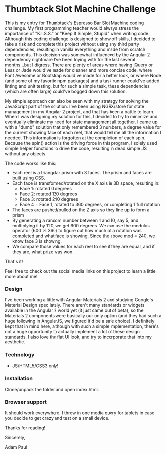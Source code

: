 # Thumbtack Slot Machine Challenge

This is my entry for Thumbtack's Espresso Bar Slot Machine coding challenge. My first programming teacher would always stress the importance of "K.I.S.S." or "Keep It Simple, Stupid" when writing code. Although this coding challenge is designed to show off skills, I decided to take a risk and complete this project without using any third party dependencies, resulting in vanilla everything and made from scratch components. This decision was somewhat influenced by the Angular 2 dependency nightmare I've been toying with for the last several months...but I digress. There are plenty of areas where having jQuery or Less or Jade would've made for cleaner and more concise code, where Font Awesome or Bootstrap would've made for a better look, or where Node (and some of my favorite npm packages) and a task runner could've added linting and unit testing, but for such a simple task, these dependencies (which are often large) could've bogged down this solution. 

My simple approach can also be seen with my strategy for solving the JavaScript part of the solution. I've been using NGRX/store for state management in my Angular 2 project, and that has been a battle to learn. When I was designing my solution for this, I decided to try to minimize and eventually eliminate my need for state management all together. I came up with a "dumb" solution that only remembered 3 numbers, a degree value for the current showing face of each reel, that would tell me all the information I needed. This information is forgotten at the completion of each spin. Because the spin() action is the driving force in this program, I solely used simple helper functions to drive the code, resulting in dead simple JS without any objects.

The code works like this: 

  - Each reel is a triangular prism with 3 faces. The prism and faces are built using CSS.
  - Each face is transformed/rotated on the X axis in 3D space, resulting in:
    - Face 1: rotated 0 degrees
    - Face 2: rotated 120 degrees
    - Face 3: rotated 240 degrees
    - Face 4 = Face 1, rotated to 360 degrees, or completing 1 full rotation
  - The faces are pushed/pulled on the Z axis so they line up to form a prism
  - By generating a random number between 1 and 10, say 5, and multiplying it by 120, we get 600 degrees. We can use the modulus operator (600 % 360) to figure out how much of a rotation was completed and what face is showing. Since the above mod = 240, we know face 3 is showing.
  - We compare those values for each reel to see if they are equal, and if they are, what prize was won.

That's it!

Feel free to check out the social media links on this project to learn a little more about me! 

### Design

I've been working a little with Angular Materials 2 and studying Google's Material Design spec lately. There aren't many standards or widgets available in the Angular 2 world yet (it just came out of beta), so the Materials 2 components were basically our only option (and they had such a huge following in AngularJS, we figured it'd be a safe choice). I definitely kept that in mind here, although with such a simple implementation, there's not a huge opportunity to actually implement a lot of these design standards. I also love the flat UI look, and try to incorporate that into my aesthetic. 

### Technology

* JS/HTML5/CSS3 only!

### Installation

Clone/unpack the folder and open index.html.

### Browser support

It should work everywhere. I threw in one media query for tablets in case you decide to get crazy and test on a small device.

Thanks for reading!

Sincerely,

Adam Paul



